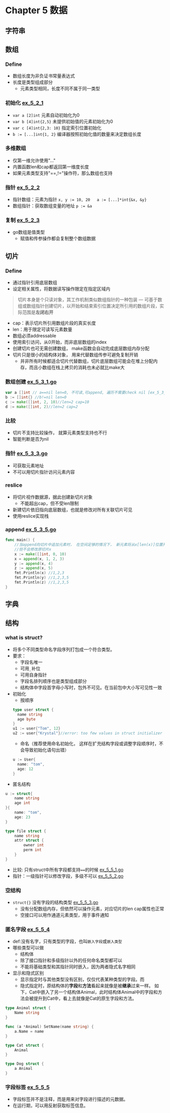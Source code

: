 # Chapter 5 数据

## 字符串

## 数组
### Define
- 数组长度为非负证书常量表达式
- 长度是类型组成部分
  - 元素类型相同，长度不同不属于同一类型
### 初始化 [ex_5_2_1](./ex_5_2_1.go)
- `var a [2]int`  元素自动初始化为0
- `var b [4]int{2,5}` 未提供初始值的元素初始化为0
- `var c [4]int{2,3: 10}` 指定索引位置初始化
- `b := [...]int{1, 2}` 编译器按照初始化值的数量来决定数组长度
### 多维数组
- 仅第一维允许使用"..."
- 内置函数len和cap都返回第一维度长度
- 如果元素类型支持"==,!="操作符，那么数组也支持
### 指针  [ex_5_2_2](./ex_5_2_2.go)
- 指针数组：元素为指针 `x, y := 10, 20   a := [...]*int{&x, &y}`
- 数组指针：获取数组变量的地址 `p := &a`
### 复制 [ex_5_2_3](./ex_5_2_3.go)
- go数组是值类型
  - 赋值和传参操作都会复制整个数组数据

## 切片
### Define
- 通过指针引用底层数组
- 设定相关属性，将数据读写操作限定在指定区域内
> 切片本身是个只读对象，其工作机制类似数组指针的一种包装
— 可基于数组或数组指针创建切片，以开始和结束索引位置决定所引用的数组片段，实际范围是**左闭右开**
  - cap：表示切片所引用数组片段的真实长度
  - len：用于限定可读写元素数量
  - 数组必须addressable
- 使用索引访问，从0开始，而非底层数组的index
- 创建切片也可无需创建数组， make函数会自动完成底层数组内存分配
- 切片只是很小的结构体对象， 用来代替数组传参可避免复制开销 
  - 并非所有时候都适合切片代替数组，切片底层数组可能会在堆上分配内存，而且小数组在栈上拷贝的消耗也未必就比make大
### 数组创建 [ex_5_3_1.go](./ex_5_3_1.go)
```go
var a []int // a==nil len=0, 不可读,可append, 遍历不需要check nil [ex_5_3_2.go](./ex_5_3_2.go)
b := []int{} //b!=nil len=0
c := make([]int, 2, 10)//len=2 cap=10
d := make([]int, 2)//len=2 cap=2
```

### 比较
- 切片不支持比较操作， 就算元素类型支持也不行
- 智能判断是否为nil
### 指针  [ex_5_3_3.go](./ex_5_3_3.go)
- 可获取元素地址
- 不可以用切片指针访问元素内容

### reslice
- 将切片视作数据源，据此创建新切片对象
  - 不能超出cap，但不受len限制
- 新建切片依旧指向底层数组，也就是修改对所有关联切片可见
- 使用reslice实现栈

### append [ex_5_3_5.go](./ex_5_3_5.go)
```go
func main() {
	//当append向切片中追加元素时， 在空间足够的情况下， 新元素将从x[len(x)]位置开始存放， append会生成一个新的切片
	//但不会修改原切片x
	x := make([]int, 0, 10)
	x = append(x, 1, 2, 3)
	y := append(x, 4)
	z := append(x, 5)
	fmt.Println(x) //1,2,3
	fmt.Println(y) //1,2,3,5
	fmt.Println(z) //1,2,3,5
}
```

## 字典

## 结构
### what is struct?
- 将多个不同类型命名字段序列打包成一个符合类型。
- 要求：
  - 字段名唯一
  - 可用`_`补位
  - 可用自身指针
  - 字段名排列顺序也是类型组成部分
  - 结构体中字段首字母小写时，包外不可见。在当前包中大小写可见性一致
- 初始化
  - 按顺序
  ```go
  type user struct {
    name string
    age byte
  }
  u1 := user{"Tom", 12}
  u2 := user{"Krystal"}//error: too few values in struct initializer
  ```
  - 命名（推荐使用命名初始化， 这样在扩充结构字段或调整字段顺序时，不会导致初始化语句出错）
  ```go
  u := User{
	name: "tom",
	age: 12
  }
  ```
- 匿名结构
```go
u := struct{
	name string
	age int
}{
	name: "tom",
	age: 23
}

type file struct {
    name string
    attr struct {
        owner int
        perm int
    }
}

```
- 比较: 只有struct中所有字段都支持`==`的时候 [ex_5_5_1.go](./ex_5_5_1.go)
- 指针：一级指针可以修改字段，多级不可以 [ex_5_5_2.go](./ex_5_5_2.go)

### 空结构
- `struct{}` 没有字段的结构类型 [ex_5_5_3.go](./ex_5_5_3.go)
  - 没有分配数组内存，但依然可以操作元素，对应切片的len cap属性也正常
  - 空接口可以用作通道元素类型，用于事件通知
### 匿名字段 [ex_5_5_4](./ex_5_5_4.go)
- def:没有名字，只有类型的字段，也叫`嵌入字段`或`嵌入类型`
- 哪些类型可以做
  - 结构体
  - 除了接口指针和多级指针以外的任何命名类型都可以
  - 不能将基础类型和其指针同时嵌入，因为两者隐式名字相同
- 显示和隐式区别
  - 显示指定时与其他类型没有区别，仅仅代表某种类型的字段。而
  - 隐式指定时，原结构体的**字段**和**方法**看起来就像是被**继承**过来一样。
如下，Cat中嵌入了另一个结构体Animal，此时结构体Animal中的字段和方法会被提升到Cat中，看上去就像是Cat的原生字段和方法。
```go
type Animal struct {
	Name string
}

func (a *Animal) SetName(name string) {
	a.Name = name
}

type Cat struct {
	Animal
}

type Dog struct {
	a Animal
}
```

### 字段标签 [ex_5_5_5](./ex_5_5_5.go)
- 字段标签并不是注释，而是用来对字段进行描述的元数据。
- 在运行期，可以用反射获取标签信息。